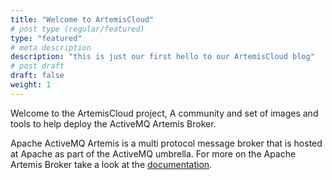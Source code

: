 ```yaml
---
title: "Welcome to ArtemisCloud"
# post type (regular/featured)
type: "featured"
# meta description
description: "this is just our first hello to our ArtemisCloud blog"
# post draft
draft: false
weight: 1
---
```


Welcome to the ArtemisCloud project, A community and set of images and tools to help deploy the ActiveMQ Artemis Broker.

 Apache ActiveMQ Artemis is a multi protocol message broker that is hosted at Apache as part of the ActiveMQ umbrella. For more on the Apache Artemis Broker take a look at the [documentation](https://activemq.apache.org/components/artemis/documentation/).
